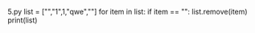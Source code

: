 5.py
list = ["","1",1,"qwe",""]
for item in list:
    if item == "":
      list.remove(item)
print(list)

